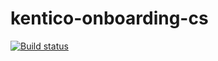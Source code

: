 # kentico-onboarding-cs

[![Build status](https://ci.appveyor.com/api/projects/status/k2ucyi71x71khpfx?svg=true)](https://ci.appveyor.com/project/LindaLangerova/kentico-onboarding-cs)

